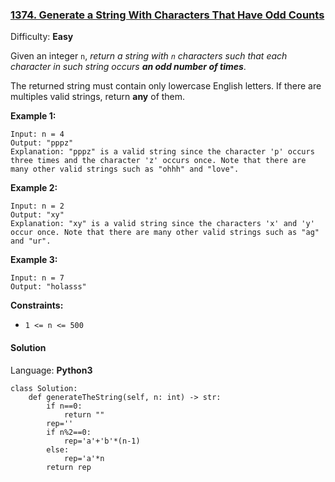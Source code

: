 ### [1374\. Generate a String With Characters That Have Odd Counts](https://leetcode.com/problems/generate-a-string-with-characters-that-have-odd-counts/)

Difficulty: **Easy**


Given an integer `n`, _return a string with `n` characters such that each character in such string occurs **an odd number of times**_.

The returned string must contain only lowercase English letters. If there are multiples valid strings, return **any** of them.  

**Example 1:**

```
Input: n = 4
Output: "pppz"
Explanation: "pppz" is a valid string since the character 'p' occurs three times and the character 'z' occurs once. Note that there are many other valid strings such as "ohhh" and "love".
```

**Example 2:**

```
Input: n = 2
Output: "xy"
Explanation: "xy" is a valid string since the characters 'x' and 'y' occur once. Note that there are many other valid strings such as "ag" and "ur".
```

**Example 3:**

```
Input: n = 7
Output: "holasss"
```

**Constraints:**

*   `1 <= n <= 500`


#### Solution

Language: **Python3**

```python3
class Solution:
    def generateTheString(self, n: int) -> str:
        if n==0:
            return ""
        rep=''
        if n%2==0:
            rep='a'+'b'*(n-1)
        else:
            rep='a'*n
        return rep
```